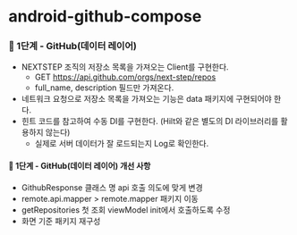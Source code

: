 # android-github-compose

### 🚀 1단계 - GitHub(데이터 레이어)
- NEXTSTEP 조직의 저장소 목록을 가져오는 Client를 구현한다.
  - GET https://api.github.com/orgs/next-step/repos
  - full_name, description 필드만 가져온다.
- 네트워크 요청으로 저장소 목록을 가져오는 기능은 data 패키지에 구현되어야 한다.
- 힌트 코드를 참고하여 수동 DI를 구현한다. (Hilt와 같은 별도의 DI 라이브러리를 활용하지 않는다)
  - 실제로 서버 데이터가 잘 로드되는지 Log로 확인한다.

#### 🚀 1단계 - GitHub(데이터 레이어) 개선 사항
- GithubResponse 클래스 명 api 호출 의도에 맞게 변경
- remote.api.mapper > remote.mapper 패키지 이동
- getRepositories 첫 조회 viewModel init에서 호출하도록 수정
- 화면 기준 패키지 재구성
